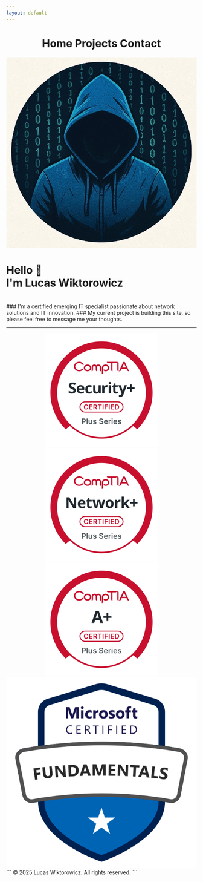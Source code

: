 ```yaml
---
layout: default
---
```

<div style="text-align: center;">
  <h1>Home Projects Contact</h1>
</div>  

<div class="profile-container">
  <img src="/images/avatar/hoodie.jpeg" alt="Lucas Wiktorowicz" class="avatar">
  <div>
    <h1>Hello 👋 <br>I'm Lucas Wiktorowicz</h1>
  </div>
</div>
<br>
### I'm a certified emerging IT specialist passionate about network solutions and IT innovation.
### My current project is building this site, so please feel free to message me your thoughts.


---
<div align="center">
  <img src="./images/logos/Security+-svg.svg?sanitize=true" alt="Logo" class="logo">
  <img src="./images/logos/Network+-svg.svg?sanitize=true" alt="Logo" class="logo">
  <img src="./images/logos/A+-svg.svg?sanitize=true" alt="Logo" class="logo">
  <img src="./images/logos/microsoft-certified-fundamentals-badge.svg?sanitize=true" alt="Logo" class="logo">
</div>
```
  © 2025 Lucas Wiktorowicz. All rights reserved.
```
